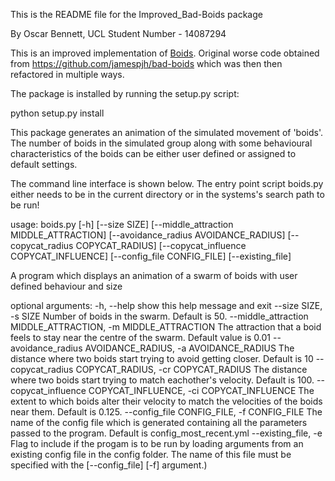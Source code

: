 This is the README file for the Improved_Bad-Boids package

By Oscar Bennett, UCL
Student Number - 14087294

This is an improved implementation of [Boids](http://dl.acm.org/citation.cfm?doid=37401.37406). Original worse code obtained from https://github.com/jamespjh/bad-boids which was then then refactored in multiple ways.

The package is installed by running the setup.py script:

python setup.py install

This package generates an animation of the simulated movement of 'boids'. The number of boids in the simulated group along with some behavioural characteristics of the boids can be either user defined or assigned to default settings.

The command line interface is shown below. The entry point script boids.py either needs to be in the current directory or in the systems's search path to be run!

usage: boids.py [-h] [--size SIZE] [--middle_attraction MIDDLE_ATTRACTION]
                  [--avoidance_radius AVOIDANCE_RADIUS]
                  [--copycat_radius COPYCAT_RADIUS]
                  [--copycat_influence COPYCAT_INFLUENCE]
                  [--config_file CONFIG_FILE] [--existing_file]

A program which displays an animation of a swarm of boids with user defined
behaviour and size

optional arguments:
  -h, --help            show this help message and exit
  --size SIZE, -s SIZE  Number of boids in the swarm. Default is 50.
  --middle_attraction MIDDLE_ATTRACTION, -m MIDDLE_ATTRACTION
                        The attraction that a boid feels to stay near the
                        centre of the swarm. Default value is 0.01
  --avoidance_radius AVOIDANCE_RADIUS, -a AVOIDANCE_RADIUS
                        The distance where two boids start trying to avoid
                        getting closer. Default is 10
  --copycat_radius COPYCAT_RADIUS, -cr COPYCAT_RADIUS
                        The distance where two boids start trying to match
                        eachother's velocity. Default is 100.
  --copycat_influence COPYCAT_INFLUENCE, -ci COPYCAT_INFLUENCE
                        The extent to which boids alter their velocity to
                        match the velocities of the boids near them. Default
                        is 0.125.
  --config_file CONFIG_FILE, -f CONFIG_FILE
                        The name of the config file which is generated
                        containing all the parameters passed to the program.
                        Default is config_most_recent.yml
  --existing_file, -e   Flag to include if the progam is to be run by loading
                        arguments from an existing config file in the config
                        folder. The name of this file must be specified with
                        the [--config_file] [-f] argument.)
